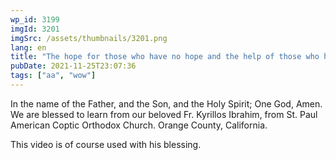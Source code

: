 ```yaml
---
wp_id: 3199
imgId: 3201
imgSrc: /assets/thumbnails/3201.png
lang: en
title: "The hope for those who have no hope and the help of those who have no helpers"
pubDate: 2021-11-25T23:07:36
tags: ["aa", "wow"]
---
```

<!-- page: 6 -->

<p>In the name of the Father, and the Son, and the Holy Spirit; One God, Amen. We are blessed to learn from our beloved Fr. Kyrillos Ibrahim, from St. Paul American Coptic Orthodox Church. Orange County, California.</p>
<p>This video is of course used with his blessing.</p>
<p>&nbsp;</p>
